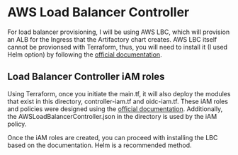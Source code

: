 # AWS Load Balancer Controller 

For load balancer provisioning, I will be using AWS LBC, which will provision an ALB for the Ingress that the Artifactory chart creates. AWS LBC itself cannot be provionsed with Terraform, thus, you will need to install it (I used Helm option) by following the [official documentation](https://kubernetes-sigs.github.io/aws-load-balancer-controller/v2.6/deploy/installation/).

## Load Balancer Controller iAM roles

Using Terraform, once you initiate the main.tf, it will also deploy the modules that exist in this directory, controller-iam.tf and oidc-iam.tf. These iAM roles and policies were designed 
using the [official documentation](https://kubernetes-sigs.github.io/aws-load-balancer-controller/v2.6/deploy/installation/#configure-iam). Additionally, the AWSLoadBalancerController.json in the directory is used by the iAM policy.

Once the iAM roles are created, you can proceed with installing the LBC based on the documentation. Helm is a recommended method.
